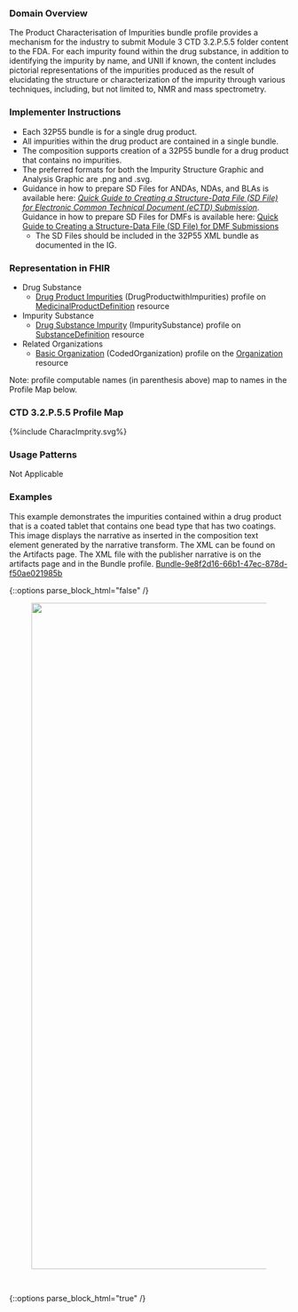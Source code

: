 ### Domain Overview

The Product Characterisation of Impurities bundle profile provides a mechanism for the industry to submit Module 3 CTD 3.2.P.5.5 folder content to the FDA. For each impurity found within the drug substance, in addition to identifying the impurity by name, and UNII if known, the content includes pictorial representations of the impurities produced as the result of elucidating the structure or characterization of the impurity through various techniques, including, but not limited to, NMR and mass spectrometry. 

### Implementer Instructions

* Each 32P55 bundle is for a single drug product.
* All impurities within the drug product are contained in a single bundle.
* The composition supports creation of a 32P55 bundle for a drug product that contains no impurities.
* The preferred formats for both the Impurity Structure Graphic and Analysis Graphic are .png and .svg.
* Guidance in how to prepare SD Files for ANDAs, NDAs, and BLAs is available here: _[Quick Guide to Creating a Structure-Data File (SD File) for Electronic Common Technical Document (eCTD) Submission](https://www.fda.gov/industry/fda-data-standards-advisory-board/fdas-global-substance-registration-system)_. Guidance in how to prepare SD Files for DMFs is available here: [Quick Guide to Creating a Structure-Data File (SD File) for DMF Submissions](https://www.fda.gov/drugs/gdufa-ii-drug-master-files-dmfs/drug-master-file-dmf-submission-resources) 
    * The SD Files should be included in the 32P55 XML bundle as documented in the IG.

### Representation in FHIR

* Drug Substance
    * [Drug Product Impurities](StructureDefinition-pqcmc-drug-product-with-impurities.html) (DrugProductwithImpurities) profile on [MedicinalProductDefinition](https://hl7.org/fhir/R5/medicinalproductdefinition.html) resource
* Impurity Substance
    * [Drug Substance Impurity](StructureDefinition-pqcmc-drug-product-substance-impurity.html) (ImpuritySubstance) profile on [SubstanceDefinition](http://hl7.org/fhir/R5/substancedefinition.html) resource
* Related Organizations
    * [Basic Organization](StructureDefinition-cmc-organization.html) (CodedOrganization) profile on the [Organization](http://hl7.org/fhir/R5/organization.html) resource

Note: profile computable names (in parenthesis above) map to names in the Profile Map below.

### CTD 3.2.P.5.5 Profile Map

<div>{%include CharacImprity.svg%}</div>

### Usage Patterns

Not Applicable

### Examples

This example demonstrates the impurities contained within a drug product that is a coated tablet that contains one bead type that has two coatings. This image displays the narrative as inserted in the composition text element generated by the narrative transform. The XML can be found on the Artifacts page. The XML file with the publisher narrative is on the artifacts page and in the Bundle profile. [Bundle-9e8f2d16-66b1-47ec-878d-f50ae021985b](Bundle-9e8f2d16-66b1-47ec-878d-f50ae021985b.html)

{::options parse_block_html="false" /}
<figure>
  <img style="padding-top:0;padding-bottom:30px" width="1200px" src="ProdImpurities.png" />

</figure>

{::options parse_block_html="true" /}